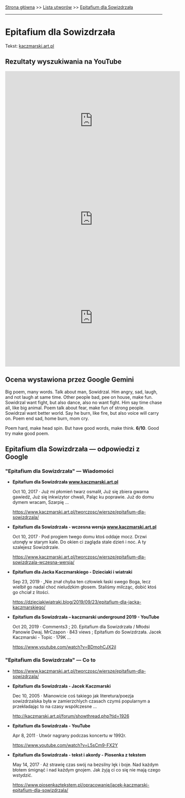 [Strona główna](../index.md) >> [Lista utworów](../list.md) >> [Epitafium dla Sowizdrzała](150.md)

---

# Epitafium dla Sowizdrzała

Tekst: [kaczmarski.art.pl](https://www.kaczmarski.art.pl/tworczosc/wiersze/epitafium-dla-sowizdrzala/)

## Rezultaty wyszukiwania na YouTube

<iframe width="560" height="315" src="https://www.youtube.com/embed/L5sCm9-FX2Y?si=IdontcarewhotheIRSsendsImnotpayingtaxes" title="YouTube video player" frameborder="0" allow="accelerometer; autoplay; clipboard-write; encrypted-media; gyroscope; picture-in-picture; web-share" referrerpolicy="strict-origin-when-cross-origin" allowfullscreen></iframe>

<iframe width="560" height="315" src="https://www.youtube.com/embed/tug88R2Vz30?si=IdontcarewhotheIRSsendsImnotpayingtaxes" title="YouTube video player" frameborder="0" allow="accelerometer; autoplay; clipboard-write; encrypted-media; gyroscope; picture-in-picture; web-share" referrerpolicy="strict-origin-when-cross-origin" allowfullscreen></iframe>

<iframe width="560" height="315" src="https://www.youtube.com/embed/kidVxZKqpqY?si=IdontcarewhotheIRSsendsImnotpayingtaxes" title="YouTube video player" frameborder="0" allow="accelerometer; autoplay; clipboard-write; encrypted-media; gyroscope; picture-in-picture; web-share" referrerpolicy="strict-origin-when-cross-origin" allowfullscreen></iframe>

## Ocena wystawiona przez Google Gemini

Big poem, many words. Talk about man, Sowidrzal. Him angry, sad, laugh, and not laugh at same time. Other people bad, pee on house, make fun. Sowidrzal want fight, but also dance, also no want fight. Him say time chase all, like big animal. Poem talk about fear, make fun of strong people. Sowidrzal want better world. Say he burn, like fire, but also voice will carry on. Poem end sad, home burn, mom cry.

Poem hard, make head spin. But have good words, make think. **6/10**. Good try make good poem.


## Epitafium dla Sowizdrzała — odpowiedzi z Google

### "Epitafium dla Sowizdrzała" — Wiadomości

- **Epitafium dla Sowizdrzała www.kaczmarski.art.pl**

    Oct 10, 2017  ·  Już mi płomień twarz osmalił, Już się zbiera gwarna gawiedź, Już się inkwizytor chwali, Paląc ku poprawie. Już do domu dymem wracam, Szarpię ... 

   <https://www.kaczmarski.art.pl/tworczosc/wiersze/epitafium-dla-sowizdrzala/>
- **Epitafium dla Sowizdrzała - wczesna wersja www.kaczmarski.art.pl**

    Oct 10, 2017  ·  Pod progiem twego domu ktoś oddaje mocz. Drzwi utonęły w starym kale. Do okien ci zagląda stale dzień i noc. A ty szalejesz Sowizdrzale. 

   <https://www.kaczmarski.art.pl/tworczosc/wiersze/epitafium-dla-sowizdrzala-wczesna-wersja/>
- **Epitafium dla Jacka Kaczmarskiego - Dzieciaki i wiatraki**

    Sep 23, 2019  ·  „Nie znał chyba ten człowiek łaski swego Boga, lecz wielbił go nadal choć nieludzkim głosem. Staliśmy milcząc, dobić ktoś go chciał z litości. 

   <https://dzieciakiwiatraki.blog/2019/09/23/epitafium-dla-jacka-kaczmarskiego/>
- **Epitafium dla Sowizdrzała – kaczmarski underground 2019 - YouTube**

    Oct 20, 2019  ·  Comments3 ; 20. Epitafium dla Sowizdrzała / Młodsi Panowie Dwaj. MrCzapon · 843 views ; Epitafium do Sowizdrzała. Jacek Kaczmarski - Topic · 179K ... 

   <https://www.youtube.com/watch?v=BDmohCJX2jI>

### "Epitafium dla Sowizdrzała" — Co to

- <https://www.kaczmarski.art.pl/tworczosc/wiersze/epitafium-dla-sowizdrzala/>
- **Epitafium dla Sowizdrzała - Jacek Kaczmarski**

    Dec 10, 2005  ·  Mianowicie coś takiego jak literetura/poezja sowizdrzalska była w zamierzchlych czasach czymś popularnym a przekładając to na czasy współczesne ... 

   <http://kaczmarski.art.pl/forum/showthread.php?tid=1926>
- **Epitafium dla Sowizdrzała - YouTube**

    Apr 8, 2011  ·  Utwór nagrany podczas koncertu w 1992r. 

   <https://www.youtube.com/watch?v=L5sCm9-FX2Y>
- **Epitafium dla Sowizdrzała - tekst i akordy - Piosenka z tekstem**

    May 14, 2017  ·  Aż strawię czas swój na bezsilny lęk i boje. Nad każdym błotem śmignąć i nad każdym gnojem. Jak żyją ci co się nie mają czego wstydzić. 

   <https://www.piosenkaztekstem.pl/opracowanie/jacek-kaczmarski-epitafium-dla-sowizdrzala/>

